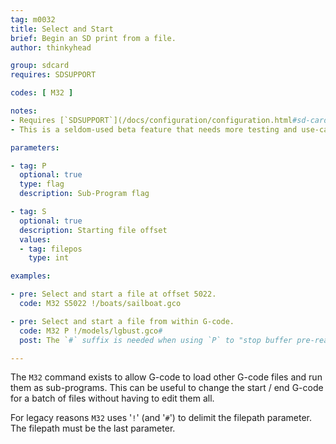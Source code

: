 ```yaml
---
tag: m0032
title: Select and Start
brief: Begin an SD print from a file.
author: thinkyhead

group: sdcard
requires: SDSUPPORT

codes: [ M32 ]

notes:
- Requires [`SDSUPPORT`](/docs/configuration/configuration.html#sd-card)
- This is a seldom-used beta feature that needs more testing and use-cases.

parameters:

- tag: P
  optional: true
  type: flag
  description: Sub-Program flag

- tag: S
  optional: true
  description: Starting file offset
  values:
  - tag: filepos
    type: int

examples:

- pre: Select and start a file at offset 5022.
  code: M32 S5022 !/boats/sailboat.gco

- pre: Select and start a file from within G-code.
  code: M32 P !/models/lgbust.gco#
  post: The `#` suffix is needed when using `P` to "stop buffer pre-reading" so no commands after `M32` will go into the buffer until after it returns.

---
```


The `M32` command exists to allow G-code to load other G-code files and run them as sub-programs. This can be useful to change the start / end G-code for a batch of files without having to edit them all.

For legacy reasons `M32` uses '`!`' (and '`#`') to delimit the filepath parameter. The filepath must be the last parameter.
